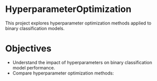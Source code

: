 # HyperparameterOptimization

This project explores hyperparameter optimization methods applied to binary classification models. 

# Objectives
- Understand the impact of hyperparameters on binary classification model performance.
- Compare hyperparameter optimization methods:
